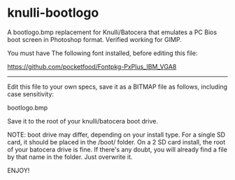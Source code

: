 # knulli-bootlogo

A bootlogo.bmp replacement for Knulli/Batocera that emulates a PC Bios boot screen in Photoshop format. Verified working for GIMP.

You must have The following font installed, before editing this file:

https://github.com/pocketfood/Fontpkg-PxPlus_IBM_VGA8

-----------

Edit this file to your own specs, save it as a BITMAP file as follows, including case sensitivity:

bootlogo.bmp

Save it to the root of your knulli/batocera boot drive.

NOTE: boot drive may differ, depending on your install type. For a single SD card, it should be placed in the /boot/ folder. On a 2 SD card install, the root of your batocera drive is fine. If there's any doubt, you will already find a file by that name in the folder. Just overwrite it.

ENJOY!
